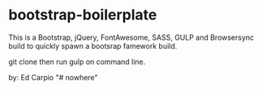 # bootstrap-boilerplate

This is a Bootstrap, jQuery, FontAwesome, SASS, GULP and Browsersync build to quickly spawn a bootsrap famework build.

git clone then run gulp on command line.

by: Ed Carpio
"# nowhere" 
